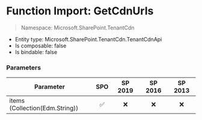 # Function Import: GetCdnUrls

> Namespace: Microsoft.SharePoint.TenantCdn

- Entity type: Microsoft.SharePoint.TenantCdn.TenantCdnApi
- Is composable: false
- Is bindable: false

### Parameters

Parameter | SPO | SP 2019 | SP 2016 | SP 2013
----------|:---:|:-------:|:-------:|:-------:
items (Collection(Edm.String)) | ✅ | ❌ | ❌ | ❌